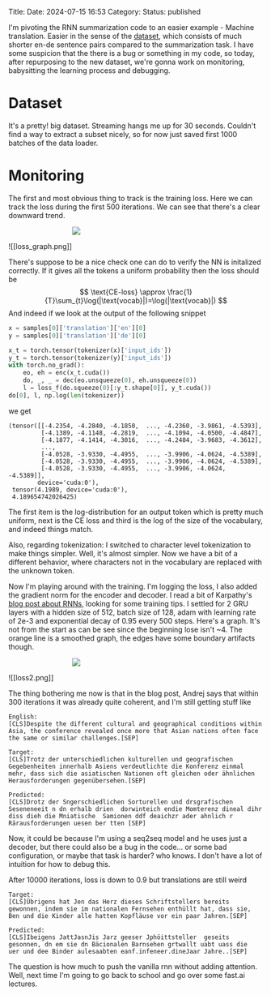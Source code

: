 Title: 
Date: 2024-07-15 16:53
Category: 
Status: published

I'm pivoting the RNN summarization code to an easier example - Machine translation. Easier in the sense of the [dataset](https://huggingface.co/datasets/yhavinga/ccmatrix), which consists of much shorter en-de sentence pairs compared to the summarization task. I have some suspicion that the there is a bug or something in my code, so today, after repurposing to the new dataset, we're gonna work on monitoring, babysitting the learning process and debugging.

# Dataset
It's a pretty! big dataset. Streaming hangs me up for 30 seconds. Couldn't find a way to extract a subset nicely, so for now just saved first 1000 batches of the data loader.
# Monitoring
The first and most obvious thing to track is the training loss. Here we can track the loss during the first 500 iterations. We can see that there's a clear downward trend.
<p style="width:50%; margin:auto">
  <img src="{static}images/loss_graph.png" />
</p>

![[loss_graph.png]]

There's suppose to be a nice check one can do to verify the NN is initalized correctly. If it gives all the tokens a uniform probability then the loss should be 
$$
\text{CE-loss} \approx \frac{1}{T}\sum_{t}\log(|\text{vocab}|)=\log(|\text{vocab}|)
$$
And indeed if we look at the output of the following snippet
```python
x = samples[0]['translation']['en'][0]
y = samples[0]['translation']['de'][0]

x_t = torch.tensor(tokenizer(x)['input_ids'])
y_t = torch.tensor(tokenizer(y)['input_ids'])
with torch.no_grad():
    eo, eh = enc(x_t.cuda())
    do, _, _ = dec(eo.unsqueeze(0), eh.unsqueeze(0))
    l = loss_f(do.squeeze(0)[:y_t.shape[0]], y_t.cuda()) 
do[0], l, np.log(len(tokenizer))
```
we get
```
(tensor([[-4.2354, -4.2840, -4.1850,  ..., -4.2360, -3.9861, -4.5393],
         [-4.1389, -4.1148, -4.2819,  ..., -4.1094, -4.0500, -4.4847],
         [-4.1877, -4.1414, -4.3016,  ..., -4.2484, -3.9683, -4.3612],
         ...,
         [-4.0528, -3.9330, -4.4955,  ..., -3.9906, -4.0624, -4.5389],
         [-4.0528, -3.9330, -4.4955,  ..., -3.9906, -4.0624, -4.5389],
         [-4.0528, -3.9330, -4.4955,  ..., -3.9906, -4.0624, -4.5389]],
        device='cuda:0'),
 tensor(4.1989, device='cuda:0'),
 4.189654742026425)
```
The first item is the log-distribution for an output token which is pretty much uniform, next is the CE loss and third is the log of the size of the vocabulary, and indeed things match.

Also, regarding tokenization: I switched to character level tokenization to make things simpler. Well, it's almost simpler. Now we have a bit of a different behavior, where characters not in the vocabulary are replaced with the unknown token.

Now I'm playing around with the training. I'm logging the loss, I also added the gradient norm for the encoder and decoder. I read a bit of Karpathy's [blog post about RNNs](https://karpathy.github.io/2015/05/21/rnn-effectiveness/), looking for some training tips. I settled for 2 GRU layers with a hidden size of 512, batch size of 128, adam with learning rate of 2e-3 and exponential decay of 0.95 every 500 steps. Here's a graph. It's not from the start as can be see since the beginning lose isn't ~4. The orange line is a smoothed graph, the edges have some boundary artifacts though.
<p style="width:50%; margin:auto">
  <img src="{static}images/loss2.png" />
</p>

![[loss2.png]] 

The thing bothering me now is that in the blog post, Andrej says that within 300 iterations it was already quite coherent, and I'm still getting stuff like
```
English:
[CLS]Despite the different cultural and geographical conditions within Asia, the conference revealed once more that Asian nations often face the same or similar challenges.[SEP]

Target:
[CLS]Trotz der unterschiedlichen kulturellen und geografischen Gegebenheiten innerhalb Asiens verdeutlichte die Konferenz einmal mehr, dass sich die asiatischen Nationen oft gleichen oder ähnlichen Herausforderungen gegenübersehen.[SEP]

Predicted:
[CLS]Drotz der Sngerschiedlichen Sorturellen und drsgrafischen Seseneneeit n dn erhalb drien  dorwinteich endie Momterenz dineal dihr  diss dieh die Mniatische  Samionen ddf deaichzr ader ahnlich r Rärausforderungen uesen ber tten [SEP]
```
Now, it could be because I'm using a seq2seq model and he uses just a decoder, but there could also be a bug in the code... or some bad configuration, or maybe that task is harder? who knows. I don't have a lot of intuition for how to debug this.

After 10000 iterations, loss is down to 0.9 but translations are still weird
```
Target:
[CLS]Übrigens hat Jen das Herz dieses Schriftstellers bereits gewonnen, indem sie im nationalen Fernsehen enthüllt hat, dass sie, Ben und die Kinder alle hatten Kopfläuse vor ein paar Jahren.[SEP]

Predicted:
[CLS]Ibeigens JattJasnJis Jarz geeser Jphöittsteller  geseits gesonnen, dn em sie dn Bäcionalen Barnsehen grtwallt uabt uass die  uer und dee Binder aulesaabten eanf.infeneer.dineJaar Jahre..[SEP]
```

The question is how much to push the vanilla rnn without adding attention. Well, next time I'm going to go back to school and go over some fast.ai lectures.